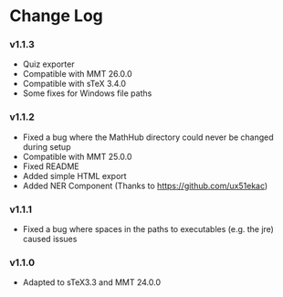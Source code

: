 # Change Log

### v1.1.3
- Quiz exporter
- Compatible with MMT 26.0.0
- Compatible with sTeX 3.4.0
- Some fixes for Windows file paths

### v1.1.2
- Fixed a bug where the MathHub directory could never be changed during setup
- Compatible with MMT 25.0.0
- Fixed README
- Added simple HTML export
- Added NER Component (Thanks to https://github.com/ux51ekac)

### v1.1.1
- Fixed a bug where spaces in the paths to executables (e.g. the jre) caused issues

### v1.1.0
- Adapted to sTeX3.3 and MMT 24.0.0